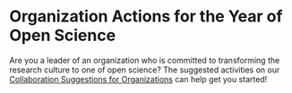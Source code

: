 # Organization Actions for the Year of Open Science

Are you a leader of an organization who is committed to transforming the research culture to one of open science? The suggested activities on our [Collaboration Suggestions for Organizations](/Open_Science_Cookbook/Your_Organizations_Open_Science_Journey.md#section-2-collaborate-with-tops) can help get you started!
